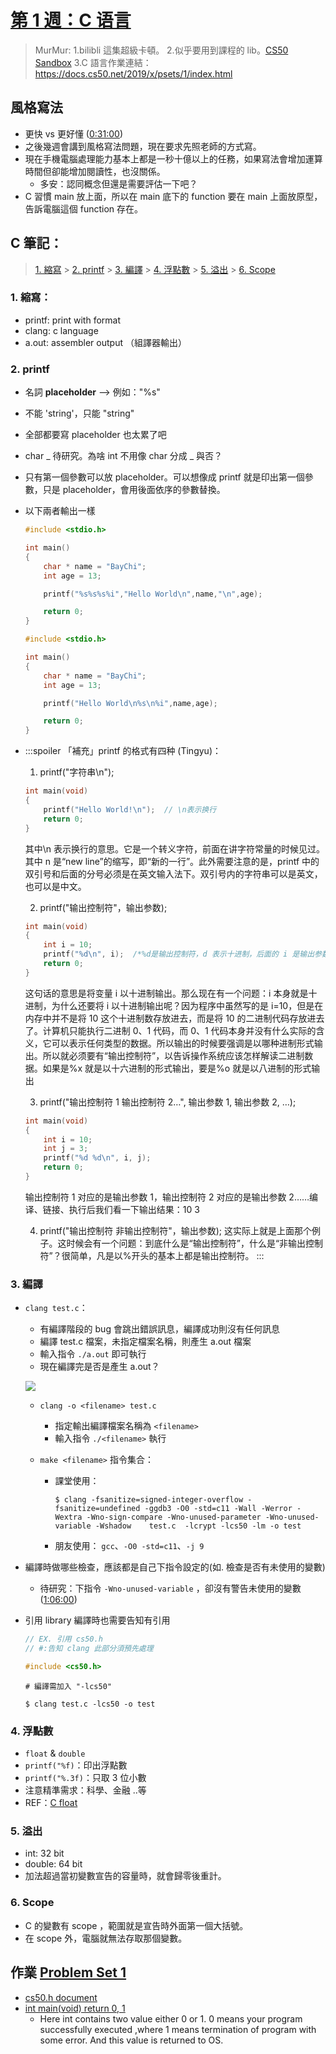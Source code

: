 ##### <!-- ref 放置區 -->

[第 1 週：c 语言]: https://www.bilibili.com/video/BV1DA411Y7jk?p=2
[cs50 sandbox]: https://sandbox.cs50.io/
[0:31:00]: https://www.bilibili.com/video/BV1DA411Y7jk?p=2&t=1856.3
[c float]: https://www.njarts.cn/a_jiaoyu/202109/515905.html
[int main(void) return 0, 1]: https://stackoverflow.com/questions/16610814/why-does-main-have-to-return-an-int

# [第 1 週：C 语言]

> MurMur:
> 1.bilibli 這集超級卡頓。 2.似乎要用到課程的 lib。[CS50 Sandbox]
> 3.C 語言作業連結：https://docs.cs50.net/2019/x/psets/1/index.html

## 風格寫法

- 更快 vs 更好懂 ([0:31:00])
- 之後幾週會講到風格寫法問題，現在要求先照老師的方式寫。
- 現在手機電腦處理能力基本上都是一秒十億以上的任務，如果寫法會增加運算時間但卻能增加閱讀性，也沒關係。
  - 多安：認同概念但還是需要評估一下吧？
- C 習慣 main 放上面，所以在 main 底下的 function 要在 main 上面放原型，告訴電腦這個 function 存在。

## C 筆記：

> [1. 縮寫](#1-%E7%B8%AE%E5%AF%AB%EF%BC%9A) > [2. printf](#2-printf) > [3. 編譯](#3-%E7%B7%A8%E8%AD%AF) > [4. 浮點數](#4-%E6%B5%AE%E9%BB%9E%E6%95%B8) > [5. 溢出](#5-%E6%BA%A2%E5%87%BA) > [6. Scope](#6-Scope)

### 1. 縮寫：

- printf: print with format
- clang: c language
- a.out: assembler output （組譯器輸出）

### 2. printf

- 名詞 **placeholder** --> 例如："%s"
- 不能 'string'，只能 "string"
- 全部都要寫 placeholder 也太累了吧
- char _ 待研究。為啥 int 不用像 char 分成 _ 與否？
- 只有第一個參數可以放 placeholder。可以想像成 printf 就是印出第一個參數，只是 placeholder，會用後面依序的參數替換。
- 以下兩者輸出一樣

  ```c
  #include <stdio.h>

  int main()
  {
      char * name = "BayChi";
      int age = 13;

      printf("%s%s%s%i","Hello World\n",name,"\n",age);

      return 0;
  }
  ```

  ```c
  #include <stdio.h>

  int main()
  {
      char * name = "BayChi";
      int age = 13;

      printf("Hello World\n%s\n%i",name,age);

      return 0;
  }
  ```

- :::spoiler 「補充」printf 的格式有四种 (Tingyu)：

  1. printf("字符串\n");

  ```c
  int main(void)
  {
      printf("Hello World!\n");  // \n表示换行
      return 0;
  }
  ```

  其中\n 表示换行的意思。它是一个转义字符，前面在讲字符常量的时候见过。其中 n 是“new line”的缩写，即“新的一行”。此外需要注意的是，printf 中的双引号和后面的分号必须是在英文输入法下。双引号内的字符串可以是英文，也可以是中文。

  2. printf("输出控制符"，输出参数);

  ```c
  int main(void)
  {
      int i = 10;
      printf("%d\n", i);  /*%d是输出控制符，d 表示十进制，后面的 i 是输出参数*/
      return 0;
  }
  ```

  这句话的意思是将变量 i 以十进制输出。那么现在有一个问题：i 本身就是十进制，为什么还要将 i 以十进制输出呢？因为程序中虽然写的是 i=10，但是在内存中并不是将 10 这个十进制数存放进去，而是将 10 的二进制代码存放进去了。计算机只能执行二进制 0、1 代码，而 0、1 代码本身并没有什么实际的含义，它可以表示任何类型的数据。所以输出的时候要强调是以哪种进制形式输出。所以就必须要有“输出控制符”，以告诉操作系统应该怎样解读二进制数据。如果是%x 就是以十六进制的形式输出，要是%o 就是以八进制的形式输出

  3. printf("输出控制符 1 输出控制符 2…", 输出参数 1, 输出参数 2, …);

  ```c
  int main(void)
  {
      int i = 10;
      int j = 3;
      printf("%d %d\n", i, j);
      return 0;
  }
  ```

  输出控制符 1 对应的是输出参数 1，输出控制符 2 对应的是输出参数 2……编译、链接、执行后我们看一下输出结果：10 3

  4. printf("输出控制符 非输出控制符"，输出参数);
     这实际上就是上面那个例子。这时候会有一个问题：到底什么是“输出控制符”，什么是“非输出控制符”？很简单，凡是以%开头的基本上都是输出控制符。
     :::

### 3. 編譯

- `clang test.c`：

  - 有編譯階段的 bug 會跳出錯誤訊息，編譯成功則沒有任何訊息
  - 編譯 test.c 檔案，未指定檔案名稱，則產生 a.out 檔案
  - 輸入指令 `./a.out` 即可執行
  - 現在編譯完是否是產生 a.out？

  <kbd><img src="https://i.imgur.com/xcAyUq8.png" /></kbd>

  - `clang -o <filename> test.c`
    - 指定輸出編譯檔案名稱為 `<filename>`
    - 輸入指令 `./<filename>` 執行
  - `make <filename>` 指令集合：

    - 課堂使用：

      ```shell
      $ clang -fsanitize=signed-integer-overflow -fsanitize=undefined -ggdb3 -O0 -std=c11 -Wall -Werror -Wextra -Wno-sign-compare -Wno-unused-parameter -Wno-unused-variable -Wshadow    test.c  -lcrypt -lcs50 -lm -o test
      ```

    - 朋友使用：
      `gcc`、`-O0 -std=c11`、`-j 9`

- 編譯時做哪些檢查，應該都是自己下指令設定的(如. 檢查是否有未使用的變數)

  - 待研究：下指令 `-Wno-unused-variable` ，卻沒有警告未使用的變數([1:06:00](https://www.bilibili.com/video/BV1DA411Y7jk?p=2&t=3960.1))

- 引用 library 編譯時也需要告知有引用

  ```c
  // EX. 引用 cs50.h
  // #:告知 clang 此部分須預先處理

  #include <cs50.h>
  ```

  ```shell
  # 編譯需加入 "-lcs50"

  $ clang test.c -lcs50 -o test
  ```

### 4. 浮點數

- `float` & `double`
- `printf("%f)`：印出浮點數
- `printf("%.3f)`：只取 3 位小數
- 注意精準需求：科學、金融 ..等
- REF：[C float]

### 5. 溢出

- int: 32 bit
- double: 64 bit
- 加法超過當初變數宣告的容量時，就會歸零後重計。

### 6. Scope

- C 的變數有 scope ，範圍就是宣告時外面第一個大括號。
- 在 scope 外，電腦就無法存取那個變數。

## 作業 [Problem Set 1](https://cs50.harvard.edu/x/2021/psets/1/)

- [cs50.h document](https://manual.cs50.io/)
- [int main(void) return 0, 1]
  - Here int contains two value either 0 or 1. 0 means your program successfully executed ,where 1 means termination of program with some error. And this value is returned to OS.
